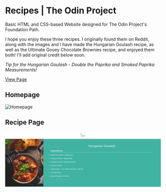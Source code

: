 # Recipes | The Odin Project
Basic HTML and CSS-based Website designed for The Odin Project's Foundation Path.

I hope you enjoy these three recipes. I originally found them on Reddit, along with the images and I have made the Hungarian Goulash recipe, as well as the Ultimate Gooey Chocolate Brownies recipe, and enjoyed them both! I'll add original credit below soon.

*Tip for the Hungarian Goulash - Double the Paprika and Smoked Paprika Measurements!*

[View Page](https://jordantate.github.io/odin-recipes)

## Homepage
![Homepage](assets/ODIN-RECIPES_HOMEPAGE.png)

## Recipe Page
![Homepage](assets/ODIN-RECIPES_RECIPE-PAGE.png)
